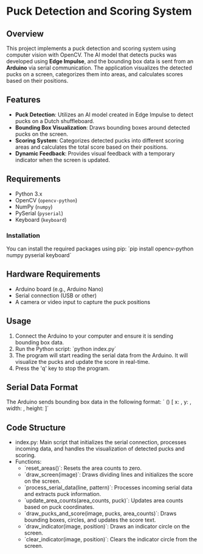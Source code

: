 # Puck Detection and Scoring System

## Overview
This project implements a puck detection and scoring system using computer vision with OpenCV. The AI model that detects pucks was developed using **Edge Impulse**, and the bounding box data is sent from an **Arduino** via serial communication. The application visualizes the detected pucks on a screen, categorizes them into areas, and calculates scores based on their positions.

## Features
- **Puck Detection**: Utilizes an AI model created in Edge Impulse to detect pucks on a Dutch shuffleboard.
- **Bounding Box Visualization**: Draws bounding boxes around detected pucks on the screen.
- **Scoring System**: Categorizes detected pucks into different scoring areas and calculates the total score based on their positions.
- **Dynamic Feedback**: Provides visual feedback with a temporary indicator when the screen is updated.

## Requirements
- Python 3.x
- OpenCV (`opencv-python`)
- NumPy (`numpy`)
- PySerial (`pyserial`)
- Keyboard (`keyboard`)

### Installation
You can install the required packages using pip:
´pip install opencv-python numpy pyserial keyboard´

## Hardware Requirements
- Arduino board (e.g., Arduino Nano)
- Serial connection (USB or other)
- A camera or video input to capture the puck positions

## Usage
1. Connect the Arduino to your computer and ensure it is sending bounding box data.
2. Run the Python script:
´python index.py´
3. The program will start reading the serial data from the Arduino. It will visualize the pucks and update the score in real-time.
4. Press the 'q' key to stop the program.

## Serial Data Format
The Arduino sends bounding box data in the following format:
´<name> (<confidence>) [ x: <x>, y: <y>, width: <width>, height: <height> ]´

## Code Structure
- index.py: Main script that initializes the serial connection, processes incoming data, and handles the visualization of detected pucks and scoring.
- Functions:
    - ´reset_areas()´: Resets the area counts to zero.
    - ´draw_screen(image)´: Draws dividing lines and initializes the score on the screen.
    - ´process_serial_data(line, pattern)´: Processes incoming serial data and extracts puck information.
    - ´update_area_counts(area_counts, puck)´: Updates area counts based on puck coordinates.
    - ´draw_pucks_and_score(image, pucks, area_counts)´: Draws bounding boxes, circles, and updates the score text.
    - ´draw_indicator(image, position)´: Draws an indicator circle on the screen.
    - ´clear_indicator(image, position)´: Clears the indicator circle from the screen.